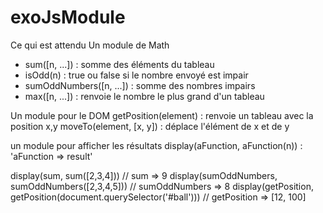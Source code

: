# exoJsModule
Ce qui est attendu
Un module de Math 
 - sum([n, ...]) : somme des éléments du tableau 
 - isOdd(n) : true ou false si le nombre envoyé est impair
 - sumOddNumbers([n, ...]) : somme des nombres impairs
 - max([n, ...]) : renvoie le nombre le plus grand d'un tableau


Un module pour le DOM
 getPosition(element) : renvoie un tableau avec la position x,y
 moveTo(element, [x, y]) : déplace l'élément de x et de y 

 un module pour afficher les résultats
 display(aFunction, aFunction(n)) : 'aFunction => result'

 
display(sum, sum([2,3,4])) // sum => 9
display(sumOddNumbers, sumOddNumbers([2,3,4,5])) // sumOddNumbers => 8
display(getPosition, getPosition(document.querySelector('#ball'))) // getPosition => [12, 100]
